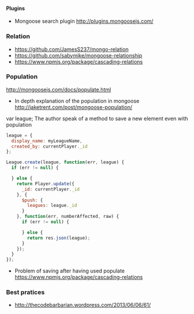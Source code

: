 #### Plugins 
* Mongoose search plugin 
http://plugins.mongoosejs.com/

### Relation 
* https://github.com/JamesS237/mongo-relation
* https://github.com/sabymike/mongoose-relationship
* https://www.npmjs.org/package/cascading-relations

### Population 

http://mongoosejs.com/docs/populate.html

* In depth explanation of the population in mongoose 
http://jaketrent.com/post/mongoose-population/

var league;
The author speak of a method to save a new element even with population
```` js
league = {
  display_name: myLeagueName,
  created_by: currentPlayer._id
};

League.create(league, function(err, league) {
  if (err != null) {

  } else {
    return Player.update({
      _id: currentPlayer._id
    }, {
      $push: {
        leagues: league._id
      }
    }, function(err, numberAffected, raw) {
      if (err != null) {

      } else {
        return res.json(league);
      }
    });
  }
});
````
* Problem of saving after having used populate
https://www.npmjs.org/package/cascading-relations

### Best pratices

* http://thecodebarbarian.wordpress.com/2013/06/06/61/